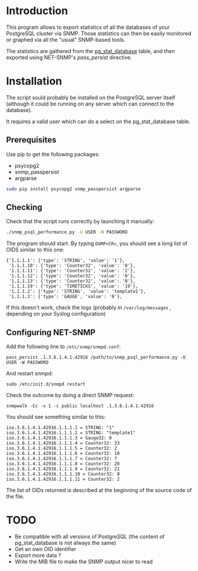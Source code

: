 # Introduction

This program allows to export statistics of all the databases of your PostgreSQL
cluster via SNMP. Those statistics can then be easily monitored or graphed via
all the "usual" SNMP-based tools.

The statistics are gathered from the [pg_stat_database](http://www.postgresql.org/docs/9.2/static/monitoring-stats.html#PG-STAT-DATABASE-VIEW)
table, and then exported using NET-SNMP's *pass_persist* directive.

# Installation

The script sould probably be installed on the PostgreSQL server itself (although
it could be running on any server which can connect to the database).

It requires a valid user which can do a select on the pg_stat_database table.

## Prerequisites

Use pip to get the following packages:
* psycopg2
* snmp_passpersist
* argparse

```bash
sudo pip install psycopg2 snmp_passpersist argparse
```

## Checking

Check that the script runs correctly by launching it manually:
```bash
./snmp_psql_performance.py -U USER -W PASSWORD
```

The program should start. By typing `DUMP<CR>`, you should see a long list of OIDS similar to this one:

```
{'1.1.1.1': {'type': 'STRING', 'value': '1'},
 '1.1.1.10': {'type': 'Counter32', 'value': '0'},
 '1.1.1.11': {'type': 'Counter32', 'value': '2'},
 '1.1.1.12': {'type': 'Counter32', 'value': '0'},
 '1.1.1.13': {'type': 'Counter32', 'value': '0'},
 '1.1.1.19': {'type': 'TIMETICKS', 'value': '19'},
 '1.1.1.2': {'type': 'STRING', 'value': 'template1'},
 '1.1.1.3': {'type': 'GAUGE', 'value': '0'},
```

If this doesn't work, check the logs (probably in `/var/log/messages` , depending on your Syslog configuration)

## Configuring NET-SNMP

Add the following line to `/etc/snmp/snmpd.conf`:

```
pass_persist .1.3.6.1.4.1.42916 /path/to/snmp_psql_performance.py -U USER -W PASSWORD
```

And restart snmpd:

```
sudo /etc/init.d/snmpd restart
```

Check the outcome by doing a direct SNMP request:

```
snmpwalk -Cc -v 1 -c public localhost .1.3.6.1.4.1.42916
```

You should see something similar to this:
```
iso.3.6.1.4.1.42916.1.1.1.1 = STRING: "1"
iso.3.6.1.4.1.42916.1.1.1.2 = STRING: "template1"
iso.3.6.1.4.1.42916.1.1.1.3 = Gauge32: 0
iso.3.6.1.4.1.42916.1.1.1.4 = Counter32: 33
iso.3.6.1.4.1.42916.1.1.1.5 = Counter32: 2
iso.3.6.1.4.1.42916.1.1.1.6 = Counter32: 10
iso.3.6.1.4.1.42916.1.1.1.7 = Counter32: 7
iso.3.6.1.4.1.42916.1.1.1.8 = Counter32: 28
iso.3.6.1.4.1.42916.1.1.1.9 = Counter32: 21
iso.3.6.1.4.1.42916.1.1.1.10 = Counter32: 0
iso.3.6.1.4.1.42916.1.1.1.11 = Counter32: 2
```

The list of OIDs returned is described at the beginning of the source code of the file.

# TODO

* Be compatible with all versions of PostgreSQL (the content of pg_stat_database is not always the same)
* Get an own OID identifier
* Export more data ?
* Write the MIB file to make the SNMP output nicer to read
